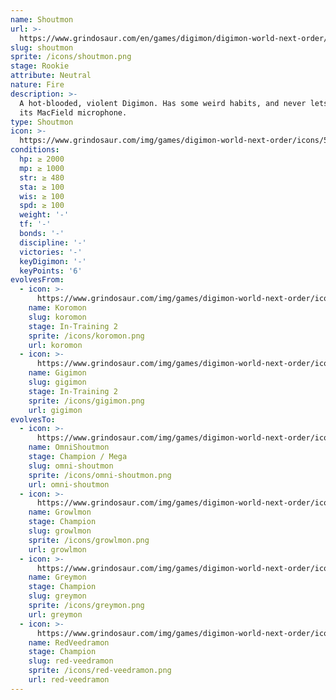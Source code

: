 ```yaml
---
name: Shoutmon
url: >-
  https://www.grindosaur.com/en/games/digimon/digimon-world-next-order/digimon/58-shoutmon
slug: shoutmon
sprite: /icons/shoutmon.png
stage: Rookie
attribute: Neutral
nature: Fire
description: >-
  A hot-blooded, violent Digimon. Has some weird habits, and never lets go of
  its MacField microphone.
type: Shoutmon
icon: >-
  https://www.grindosaur.com/img/games/digimon-world-next-order/icons/58-shoutmon-icon.png
conditions:
  hp: ≥ 2000
  mp: ≥ 1000
  str: ≥ 480
  sta: ≥ 100
  wis: ≥ 100
  spd: ≥ 100
  weight: '-'
  tf: '-'
  bonds: '-'
  discipline: '-'
  victories: '-'
  keyDigimon: '-'
  keyPoints: '6'
evolvesFrom:
  - icon: >-
      https://www.grindosaur.com/img/games/digimon-world-next-order/icons/12-koromon-icon-small.png
    name: Koromon
    slug: koromon
    stage: In-Training 2
    sprite: /icons/koromon.png
    url: koromon
  - icon: >-
      https://www.grindosaur.com/img/games/digimon-world-next-order/icons/17-gigimon-icon-small.png
    name: Gigimon
    slug: gigimon
    stage: In-Training 2
    sprite: /icons/gigimon.png
    url: gigimon
evolvesTo:
  - icon: >-
      https://www.grindosaur.com/img/games/digimon-world-next-order/icons/218-omnishoutmon-icon-small.png
    name: OmniShoutmon
    stage: Champion / Mega
    slug: omni-shoutmon
    sprite: /icons/omni-shoutmon.png
    url: omni-shoutmon
  - icon: >-
      https://www.grindosaur.com/img/games/digimon-world-next-order/icons/69-growlmon-icon-small.png
    name: Growlmon
    stage: Champion
    slug: growlmon
    sprite: /icons/growlmon.png
    url: growlmon
  - icon: >-
      https://www.grindosaur.com/img/games/digimon-world-next-order/icons/59-greymon-icon-small.png
    name: Greymon
    stage: Champion
    slug: greymon
    sprite: /icons/greymon.png
    url: greymon
  - icon: >-
      https://www.grindosaur.com/img/games/digimon-world-next-order/icons/98-redveedramon-icon-small.png
    name: RedVeedramon
    stage: Champion
    slug: red-veedramon
    sprite: /icons/red-veedramon.png
    url: red-veedramon
---
```


